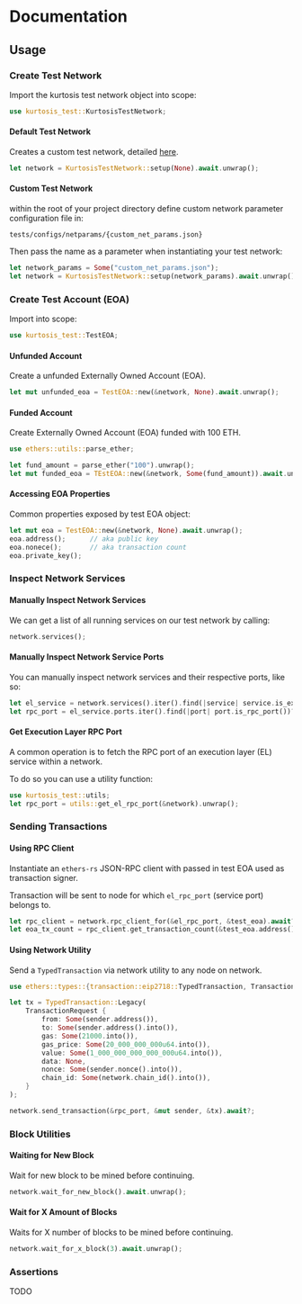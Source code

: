 # Documentation

## Usage

### Create Test Network

Import the kurtosis test network object into scope:

```rust
use kurtosis_test::KurtosisTestNetwork;
```

#### Default Test Network

Creates a custom test network, detailed [here](./DefaultNetwork.md).

```rust
let network = KurtosisTestNetwork::setup(None).await.unwrap();
```

#### Custom Test Network

within the root of your project directory define custom network parameter configuration file in:

`tests/configs/netparams/{custom_net_params.json}`

Then pass the name as a parameter when instantiating your test network:

```rust
let network_params = Some("custom_net_params.json");
let network = KurtosisTestNetwork::setup(network_params).await.unwrap();
```

### Create Test Account (EOA)

Import into scope:

```rust
use kurtosis_test::TestEOA;
```

#### Unfunded Account

Create a unfunded Externally Owned Account (EOA).

```rust
let mut unfunded_eoa = TestEOA::new(&network, None).await.unwrap();
```

#### Funded Account

Create Externally Owned Account (EOA) funded with 100 ETH.

```rust
use ethers::utils::parse_ether;

let fund_amount = parse_ether("100").unwrap();
let mut funded_eoa = TEstEOA::new(&network, Some(fund_amount)).await.unwrap();
```

#### Accessing EOA Properties

Common properties exposed by test EOA object:

```rust
let mut eoa = TestEOA::new(&network, None).await.unwrap();
eoa.address();      // aka public key
eoa.nonece();       // aka transaction count
eoa.private_key();
```

### Inspect Network Services

#### Manually Inspect Network Services

We can get a list of all running services on our test network by calling:

```rust
network.services();
```

#### Manually Inspect Network Service Ports

You can manually inspect network services and their respective ports, like so:

```rust
let el_service = network.services().iter().find(|service| service.is_exec_layer())?;
let rpc_port = el_service.ports.iter().find(|port| port.is_rpc_port())?
```

#### Get Execution Layer RPC Port

A common operation is to fetch the RPC port of an execution layer (EL) service within a network.

To do so you can use a utility function:

```rust
use kurtosis_test::utils;
let rpc_port = utils::get_el_rpc_port(&network).unwrap();
```

### Sending Transactions

#### Using RPC Client

Instantiate an `ethers-rs` JSON-RPC client with passed in test EOA used as transaction signer.

Transaction will be sent to node for which `el_rpc_port` (service port) belongs to.

```rust
let rpc_client = network.rpc_client_for(&el_rpc_port, &test_eoa).await?;
let eoa_tx_count = rpc_client.get_transaction_count(&test_eoa.address(), None).await?;
```

#### Using Network Utility

Send a `TypedTransaction` via network utility to any node on network.

```rust
use ethers::types::{transaction::eip2718::TypedTransaction, TransactionRequest};

let tx = TypedTransaction::Legacy(
    TransactionRequest {
        from: Some(sender.address()),
        to: Some(sender.address().into()),
        gas: Some(21000.into()), 
        gas_price: Some(20_000_000_000u64.into()),
        value: Some(1_000_000_000_000_000u64.into()), 
        data: None,
        nonce: Some(sender.nonce().into()),
        chain_id: Some(network.chain_id().into()),
    }
);

network.send_transaction(&rpc_port, &mut sender, &tx).await?;
```

### Block Utilities

#### Waiting for New Block

Wait for new block to be mined before continuing.

```rust
network.wait_for_new_block().await.unwrap();
```

#### Wait for X Amount of Blocks

Waits for X number of blocks to be mined before continuing.

```rust
network.wait_for_x_block(3).await.unwrap();
```

### Assertions

TODO